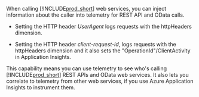 When calling [!INCLUDE[prod_short](../developer/includes/prod_short.md)] web services, you can inject information about the caller into telemetry for REST API and OData calls. 

- Setting the HTTP header _UserAgent_ logs requests with the httpHeaders dimension. 

- Setting the HTTP header _client-request-id_, logs requests with the httpHeaders dimension and it also sets the "OperationId"/ClientActivity in Application Insights.

This capability means you can use telemetry to see who's calling [!INCLUDE[prod_short](../developer/includes/prod_short.md)] REST APIs and OData web services. It also lets you correlate to telemetry from other web services, if you use Azure Application Insights to instrument them.